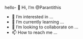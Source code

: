 hello- 👋 Hi, I’m @Parantithis
- 👀 I’m interested in ...
- 🌱 I’m currently learning ...
- 💞️ I’m looking to collaborate on ...
- 📫 How to reach me ...

<!---
Parantithis/Parantithis is a ✨ special ✨ repository because its `README.md` (this file) appears on your GitHub profile.
You can click the Preview link to take a look at your changes.
--->
